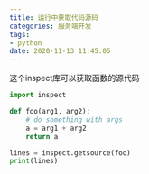 ```yaml
---
title: 运行中获取代码源码
categories: 服务端开发
tags: 
- python
date: 2020-11-13 11:45:05
---
```


这个inspect库可以获取函数的源代码

```python
import inspect

def foo(arg1, arg2):
    # do something with args
    a = arg1 + arg2
    return a

lines = inspect.getsource(foo)
print(lines)
```

